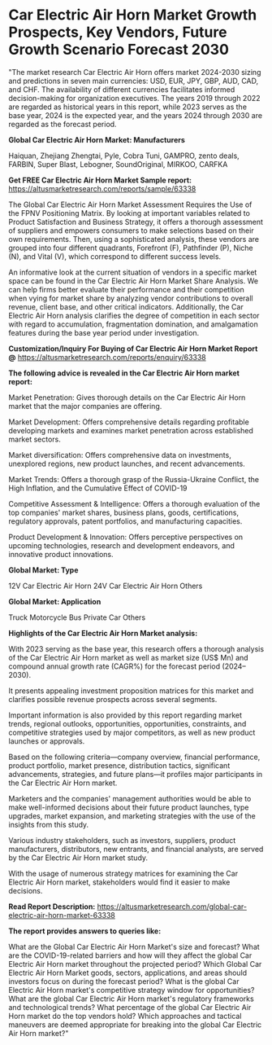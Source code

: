 <h1>Car Electric Air Horn Market Growth Prospects, Key Vendors, Future Growth Scenario Forecast 2030 </h1>

"The market research Car Electric Air Horn offers market 2024-2030 sizing and predictions in seven main currencies: USD, EUR, JPY, GBP, AUD, CAD, and CHF. The availability of different currencies facilitates informed decision-making for organization executives. The years 2019 through 2022 are regarded as historical years in this report, while 2023 serves as the base year, 2024 is the expected year, and the years 2024 through 2030 are regarded as the forecast period.

<b>Global Car Electric Air Horn Market: Manufacturers</b>

Haiquan, Zhejiang Zhengtai, Pyle, Cobra Tuni, GAMPRO, zento deals, FARBIN, Super Blast, Lebogner, SoundOriginal, MIRKOO, CARFKA

<b>Get FREE Car Electric Air Horn Market Sample report:</b> <a href="https://altusmarketresearch.com/reports/sample/63338">https://altusmarketresearch.com/reports/sample/63338</a>

The Global Car Electric Air Horn Market Assessment Requires the Use of the FPNV Positioning Matrix. By looking at important variables related to Product Satisfaction and Business Strategy, it offers a thorough assessment of suppliers and empowers consumers to make selections based on their own requirements. Then, using a sophisticated analysis, these vendors are grouped into four different quadrants, Forefront (F), Pathfinder (P), Niche (N), and Vital (V), which correspond to different success levels.

An informative look at the current situation of vendors in a specific market space can be found in the Car Electric Air Horn Market Share Analysis. We can help firms better evaluate their performance and their competition when vying for market share by analyzing vendor contributions to overall revenue, client base, and other critical indicators. Additionally, the Car Electric Air Horn analysis clarifies the degree of competition in each sector with regard to accumulation, fragmentation domination, and amalgamation features during the base year period under investigation.

<b>Customization/Inquiry For Buying of Car Electric Air Horn Market Report @</b> <a href="https://altusmarketresearch.com/reports/enquiry/63338">https://altusmarketresearch.com/reports/enquiry/63338</a>

<b>The following advice is revealed in the Car Electric Air Horn market report:</b>

Market Penetration: Gives thorough details on the Car Electric Air Horn market that the major companies are offering.

Market Development: Offers comprehensive details regarding profitable developing markets and examines market penetration across established market sectors.

Market diversification: Offers comprehensive data on investments, unexplored regions, new product launches, and recent advancements.

Market Trends: Offers a thorough grasp of the Russia-Ukraine Conflict, the High Inflation, and the Cumulative Effect of COVID-19

Competitive Assessment & Intelligence: Offers a thorough evaluation of the top companies' market shares, business plans, goods, certifications, regulatory approvals, patent portfolios, and manufacturing capacities.

Product Development & Innovation: Offers perceptive perspectives on upcoming technologies, research and development endeavors, and innovative product innovations.

<b>Global Market: Type</b>

12V Car Electric Air Horn
24V Car Electric Air Horn
Others

<b>Global Market: Application</b>

Truck
Motorcycle
Bus
Private Car
Others


<b>Highlights of the Car Electric Air Horn Market analysis:</b>

With 2023 serving as the base year, this research offers a thorough analysis of the Car Electric Air Horn market as well as market size (US$ Mn) and compound annual growth rate (CAGR%) for the forecast period (2024–2030).

It presents appealing investment proposition matrices for this market and clarifies possible revenue prospects across several segments.

Important information is also provided by this report regarding market trends, regional outlooks, opportunities, opportunities, constraints, and competitive strategies used by major competitors, as well as new product launches or approvals.

Based on the following criteria—company overview, financial performance, product portfolio, market presence, distribution tactics, significant advancements, strategies, and future plans—it profiles major participants in the Car Electric Air Horn market.

Marketers and the companies' management authorities would be able to make well-informed decisions about their future product launches, type upgrades, market expansion, and marketing strategies with the use of the insights from this study.

Various industry stakeholders, such as investors, suppliers, product manufacturers, distributors, new entrants, and financial analysts, are served by the Car Electric Air Horn market study.

With the usage of numerous strategy matrices for examining the Car Electric Air Horn market, stakeholders would find it easier to make decisions.

<b>Read Report Description:</b> <a href="https://altusmarketresearch.com/global-car-electric-air-horn-market-63338">https://altusmarketresearch.com/global-car-electric-air-horn-market-63338</a>

<b>The report provides answers to queries like:</b>

What are the Global Car Electric Air Horn Market's size and forecast?
What are the COVID-19-related barriers and how will they affect the global Car Electric Air Horn market throughout the projected period?
Which Global Car Electric Air Horn Market goods, sectors, applications, and areas should investors focus on during the forecast period?
What is the global Car Electric Air Horn market's competitive strategy window for opportunities?
What are the global Car Electric Air Horn market's regulatory frameworks and technological trends?
What percentage of the global Car Electric Air Horn market do the top vendors hold?
Which approaches and tactical maneuvers are deemed appropriate for breaking into the global Car Electric Air Horn market?"
